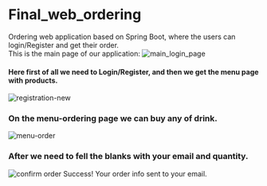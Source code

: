 # Final_web_ordering
Ordering web application based on Spring Boot, where the users can login/Register and get their order.
<br>
This is the main page of our application:
![main_login_page](https://user-images.githubusercontent.com/73636880/172006962-eb07b9f9-4973-498d-8a1e-e87d98b07c24.png)
#### Here first of all we need to Login/Register, and then we get the menu page with products.
![registration-new](https://user-images.githubusercontent.com/73636880/172008999-c1f20e69-c355-492b-9fba-fe359d991065.png)
### On the menu-ordering page we can buy any of drink.
![menu-order](https://user-images.githubusercontent.com/73636880/172009457-85316435-c82a-46ef-a567-ae08d420a293.png)
### After we need to fell the blanks with your email and quantity.
![confirm order](https://user-images.githubusercontent.com/73636880/172010170-58a7a362-0c0a-477c-aabb-b43d09803b74.png)
Success! Your order info sent to your email.


